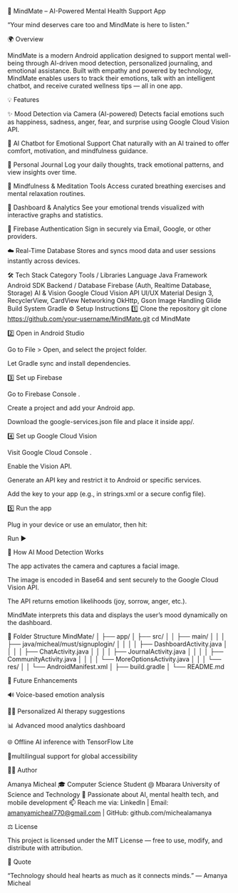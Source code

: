 🧠 MindMate – AI-Powered Mental Health Support App

“Your mind deserves care too and MindMate is here to listen.”

🌍 Overview

MindMate is a modern Android application designed to support mental well-being through AI-driven mood detection, personalized journaling, and emotional assistance.
Built with empathy and powered by technology, MindMate enables users to track their emotions, talk with an intelligent chatbot, and receive curated wellness tips — all in one app.

💡 Features

✨ Mood Detection via Camera (AI-powered)
Detects facial emotions such as happiness, sadness, anger, fear, and surprise using Google Cloud Vision API.

💬 AI Chatbot for Emotional Support
Chat naturally with an AI trained to offer comfort, motivation, and mindfulness guidance.

📖 Personal Journal
Log your daily thoughts, track emotional patterns, and view insights over time.

🧘 Mindfulness & Meditation Tools
Access curated breathing exercises and mental relaxation routines.

🌈 Dashboard & Analytics
See your emotional trends visualized with interactive graphs and statistics.

🔐 Firebase Authentication
Sign in securely via Email, Google, or other providers.

☁️ Real-Time Database
Stores and syncs mood data and user sessions instantly across devices.

🛠️ Tech Stack
Category	Tools / Libraries
Language	Java
Framework	Android SDK
Backend / Database	Firebase (Auth, Realtime Database, Storage)
AI & Vision	Google Cloud Vision API
UI/UX	Material Design 3, RecyclerView, CardView
Networking	OkHttp, Gson
Image Handling	Glide
Build System	Gradle
⚙️ Setup Instructions
1️⃣ Clone the repository
git clone https://github.com/your-username/MindMate.git
cd MindMate

2️⃣ Open in Android Studio

Go to File > Open, and select the project folder.

Let Gradle sync and install dependencies.

3️⃣ Set up Firebase

Go to Firebase Console
.

Create a project and add your Android app.

Download the google-services.json file and place it inside app/.

4️⃣ Set up Google Cloud Vision

Visit Google Cloud Console
.

Enable the Vision API.

Generate an API key and restrict it to Android or specific services.

Add the key to your app (e.g., in strings.xml or a secure config file).

5️⃣ Run the app

Plug in your device or use an emulator, then hit:

Run ▶️

🧠 How AI Mood Detection Works

The app activates the camera and captures a facial image.

The image is encoded in Base64 and sent securely to the Google Cloud Vision API.

The API returns emotion likelihoods (joy, sorrow, anger, etc.).

MindMate interprets this data and displays the user’s mood dynamically on the dashboard.

🧩 Folder Structure
MindMate/
│
├── app/
│   ├── src/
│   │   ├── main/
│   │   │   ├── java/micheal/must/signuplogin/
│   │   │   │   ├── DashboardActivity.java
│   │   │   │   ├── ChatActivity.java
│   │   │   │   ├── JournalActivity.java
│   │   │   │   ├── CommunityActivity.java
│   │   │   │   └── MoreOptionsActivity.java
│   │   │   └── res/
│   │   └── AndroidManifest.xml
│   ├── build.gradle
│
└── README.md

🧩 Future Enhancements

🔊 Voice-based emotion analysis

🧍‍♀️ Personalized AI therapy suggestions

📊 Advanced mood analytics dashboard

🌐 Offline AI inference with TensorFlow Lite

💬multilingual support for global accessibility

🧑‍💻 Author

Amanya Micheal
🎓 Computer Science Student @ Mbarara University of Science and Technology
💼 Passionate about AI, mental health tech, and mobile development
📫 Reach me via: LinkedIn
 | Email: amanyamicheal770@gmail.com
 | GitHub: github.com/michealamanya

⚖️ License

This project is licensed under the MIT License — free to use, modify, and distribute with attribution.

💬 Quote

“Technology should heal hearts as much as it connects minds.”
— Amanya Micheal

